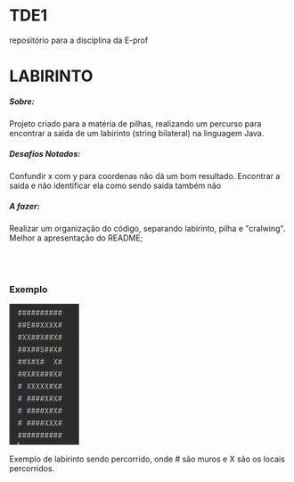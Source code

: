# TDE1
repositório para a disciplina da E-prof 



<h1>
	LABIRINTO
	</h1>

<h5>
	Sobre:
</h5>

<div>
	Projeto criado para a matéria de pilhas, realizando um percurso para encontrar a saida de um labirinto (string bilateral) na linguagem Java.
</div>


<h5>
	Desafios Notados:
</h5>

<div>
	Confundir x com y para coordenas não dá um bom resultado.
	Encontrar a saida e não identificar ela como sendo saida também não
</div>

<h5>
	A fazer:
</h5>

<div>
	Realizar um organização do código, separando labirinto, pilha e "cralwing".
	Melhor a apresentação do README;	
</div>
</br>
</br>
</br>
<h3> Exemplo</h3>
<div>
	<img src="https://github.com/DiogoFeld/TDE1/blob/main/img/Labirinto.PNG" style="max-width: 100%;"> 
	</div>
<p>Exemplo de labirinto sendo percorrido, onde # são muros e X são os locais percorridos. </p> 

